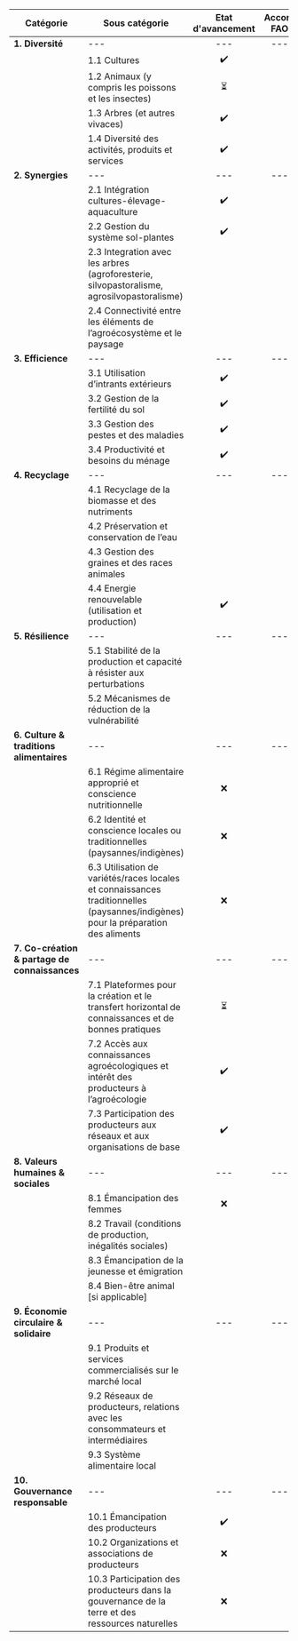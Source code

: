 | Catégorie | Sous catégorie                               |     Etat d'avancement     |        Accord FAO          |
|-----------|-------------------------------------------------------------|:-------------------------:|:--------------------------:|
|   **1. Diversité**         |            ---                         |            ---               |             ---               |
|           |    1.1 Cultures                                            |            ✔️             |                            |
|           |    1.2 Animaux (y compris les poissons et les insectes)    |            ⏳             |                            |
|           |    1.3 Arbres (et autres vivaces)                          |            ✔️             |                            |
|           |    1.4 Diversité des activités, produits et services       |            ✔️             |                            |
|   **2. Synergies**        |            ---                                |            ---               |             ---                |
|           |    2.1 Intégration cultures-élevage-aquaculture            |              ✔️             |                            |
|           |    2.2 Gestion du système sol-plantes                      |              ✔️             |                            |
|           |    2.3 Integration avec les arbres (agroforesterie, silvopastoralisme, agrosilvopastoralisme) |                     |                            |
|           |    2.4 Connectivité entre les éléments de l’agroécosystème et le paysage |                |                            |
|   **3. Efficience**          |          ---                               |                ---               |             ---                 |
|           |    3.1 Utilisation d’intrants extérieurs                   |           ✔️                |                            |
|           |    3.2 Gestion de la fertilité du sol                      |            ✔️               |                            |
|           |    3.3 Gestion des pestes et des maladies                  |             ✔️              |                            |
|           |    3.4 Productivité et besoins du ménage                   |              ✔️             |                            |
|  **4. Recyclage**          |       ---                                     |                 ---               |             ---                    |
|           |    4.1 Recyclage de la biomasse et des nutriments          |                           |                            |
|           |    4.2 Préservation et conservation de l’eau                |                           |                            |
|           |    4.3 Gestion des graines et des races animales           |                           |                            |
|           |    4.4 Energie renouvelable (utilisation et production)    |             ✔️              |                            |
|  **5. Résilience**          |        ---                                   |          ---                 |           ---                 |
|           |    5.1 Stabilité de la production et capacité à résister aux perturbations |                |                            |
|           |    5.2 Mécanismes de réduction de la vulnérabilité         |                           |                            |
|  **6. Culture & traditions alimentaires**         |         ---           |         ---                  |          ---                  |
|            |    6.1 Régime alimentaire approprié et conscience nutritionnelle |         ❌              |                            |
|           |    6.2 Identité et conscience locales ou traditionnelles (paysannes/indigènes) |    ❌       |                            |
|           |    6.3 Utilisation de variétés/races locales et connaissances traditionnelles (paysannes/indigènes) pour la préparation des aliments |          ❌             |                            |
|  **7. Co-création & partage de connaissances**         |     ---         |        ---                   |         ---                   |
|             |    7.1 Plateformes pour la création et le transfert horizontal de connaissances et de bonnes pratiques |     ⏳      |                            |
|           |    7.2 Accès aux connaissances agroécologiques et intérêt des producteurs à l’agroécologie |    ✔️           |                            |
|           |    7.3 Participation des producteurs aux réseaux et aux organisations de base |         ✔️            |                            |
|   **8. Valeurs humaines & sociales**        |       ---                  |            ---               |          ---                  |
|            |    8.1 Émancipation des femmes                             |            ❌               |                            |
|           |    8.2 Travail (conditions de production, inégalités sociales) |                           |                            |
|           |    8.3 Émancipation de la jeunesse et émigration            |                           |                            |
|           |    8.4 Bien-être animal [si applicable]                    |                           |                            |
|   **9. Économie circulaire & solidaire**         |       ---              |           ---                |          ---                  |
|           |    9.1 Produits et services commercialisés sur le marché local |                           |                            |
|           |    9.2 Réseaux de producteurs, relations avec les consommateurs et intermédiaires |                  |                            |
|           |    9.3 Système alimentaire local                           |                           |                            |
|   **10. Gouvernance responsable**        |      ---                        |         ---                  |         ---                   |
|           |    10.1 Émancipation des producteurs                        |          ✔️               |                            |
|           |    10.2 Organizations et associations de producteurs       |          ❌              |                            |
|           |    10.3 Participation des producteurs dans la gouvernance de la terre et des ressources naturelles |           ❌             |                            |

